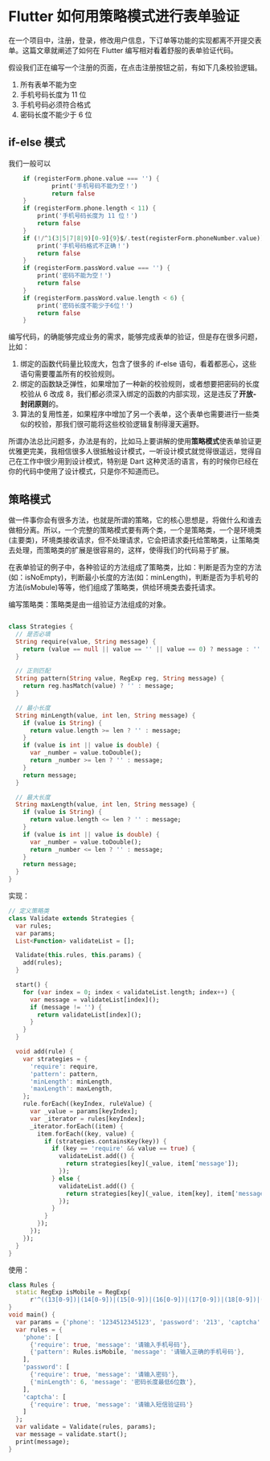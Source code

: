 # Flutter 如何用策略模式进行表单验证

在一个项目中，注册，登录，修改用户信息，下订单等功能的实现都离不开提交表单。这篇文章就阐述了如何在 Flutter 编写相对看着舒服的表单验证代码。

假设我们正在编写一个注册的页面，在点击注册按钮之前，有如下几条校验逻辑。

1. 所有表单不能为空
2. 手机号码长度为 11 位
3. 手机号码必须符合格式
4. 密码长度不能少于 6 位

## if-else 模式

我们一般可以

```dart
    if (registerForm.phone.value === '') {
            print('手机号码不能为空！')
            return false
    }
    if (registerForm.phone.length < 11) {
        print('手机号码长度为 11 位！')
        return false
    }
    if (!/^1(3|5|7|8|9)[0-9]{9}$/.test(registerForm.phoneNumber.value)) {
        print('手机号码格式不正确！')
        return false
    }
    if (registerForm.passWord.value === '') {
        print('密码不能为空！')
        return false
    }
    if (registerForm.passWord.value.length < 6) {
        print('密码长度不能少于6位！')
        return false
    }
```

编写代码，的确能够完成业务的需求，能够完成表单的验证，但是存在很多问题，比如：

1. 绑定的函数代码量比较庞大，包含了很多的 if-else 语句，看着都恶心，这些语句需要覆盖所有的校验规则。
2. 绑定的函数缺乏弹性，如果增加了一种新的校验规则，或者想要把密码的长度校验从 6 改成 8，我们都必须深入绑定的函数的内部实现，这是违反了**开放-封闭原则**的。
3. 算法的复用性差，如果程序中增加了另一个表单，这个表单也需要进行一些类似的校验，那我们很可能将这些校验逻辑复制得漫天遍野。

所谓办法总比问题多，办法是有的，比如马上要讲解的使用**策略模式**使表单验证更优雅更完美，我相信很多人很抵触设计模式，一听设计模式就觉得很遥远，觉得自己在工作中很少用到设计模式，特别是 Dart 这种灵活的语言，有的时候你已经在你的代码中使用了设计模式，只是你不知道而已。

## 策略模式

做一件事你会有很多方法，也就是所谓的策略，它的核心思想是，将做什么和谁去做相分离。所以，一个完整的策略模式要有两个类，一个是策略类，一个是环境类(主要类)，环境类接收请求，但不处理请求，它会把请求委托给策略类，让策略类去处理，而策略类的扩展是很容易的，这样，使得我们的代码易于扩展。

在表单验证的例子中，各种验证的方法组成了策略类，比如：判断是否为空的方法(如：isNoEmpty)，判断最小长度的方法(如：minLength)，判断是否为手机号的方法(isMobule)等等，他们组成了策略类，供给环境类去委托请求。

编写策略类：策略类是由一组验证方法组成的对象。

```dart

class Strategies {
  // 是否必填
  String require(value, String message) {
    return (value == null || value == '' || value == 0) ? message : '';
  }

  // 正则匹配
  String pattern(String value, RegExp reg, String message) {
    return reg.hasMatch(value) ? '' : message;
  }

  // 最小长度
  String minLength(value, int len, String message) {
    if (value is String) {
      return value.length >= len ? '' : message;
    }
    if (value is int || value is double) {
      var _number = value.toDouble();
      return _number >= len ? '' : message;
    }
    return message;
  }

  // 最大长度
  String maxLength(value, int len, String message) {
    if (value is String) {
      return value.length <= len ? '' : message;
    }
    if (value is int || value is double) {
      var _number = value.toDouble();
      return _number <= len ? '' : message;
    }
    return message;
  }
}
```

实现：

```dart
// 定义策略类
class Validate extends Strategies {
  var rules;
  var params;
  List<Function> validateList = [];

  Validate(this.rules, this.params) {
    add(rules);
  }

  start() {
    for (var index = 0; index < validateList.length; index++) {
      var message = validateList[index]();
      if (message != '') {
        return validateList[index]();
      }
    }
  }

  void add(rule) {
    var strategies = {
      'require': require,
      'pattern': pattern,
      'minLength': minLength,
      'maxLength': maxLength,
    };
    rule.forEach((keyIndex, ruleValue) {
      var _value = params[keyIndex];
      var _iterator = rules[keyIndex];
      _iterator.forEach((item) {
        item.forEach((key, value) {
          if (strategies.containsKey(key)) {
            if (key == 'require' && value == true) {
              validateList.add(() {
                return strategies[key](_value, item['message']);
              });
            } else {
              validateList.add(() {
                return strategies[key](_value, item[key], item['message']);
              });
            }
          }
        });
      });
    });
  }
}
```

使用：

```dart
class Rules {
  static RegExp isMobile = RegExp(
      r'^((13[0-9])|(14[0-9])|(15[0-9])|(16[0-9])|(17[0-9])|(18[0-9])|(19[0-9]))\d{8}$');
}
void main() {
  var params = {'phone': '1234512345123', 'password': '213', 'captcha': ''};
  var rules = {
    'phone': [
      {'require': true, 'message': '请输入手机号码'},
      {'pattern': Rules.isMobile, 'message': '请输入正确的手机号码'},
    ],
    'password': [
      {'require': true, 'message': '请输入密码'},
      {'minLength': 6, 'message': '密码长度最低6位数'},
    ],
    'captcha': [
      {'require': true, 'message': '请输入短信验证码'}
    ]
  };
  var validate = Validate(rules, params);
  var message = validate.start();
  print(message);
}

```
